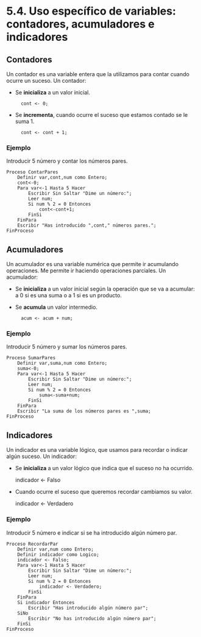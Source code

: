 # 5.4. Uso específico de variables: contadores, acumuladores e indicadores

## Contadores

Un contador es una variable entera que la utilizamos para contar cuando ocurre un suceso. Un contador:

*   Se **inicializa** a un valor inicial.

    ```
      cont <- 0;
    ```
*   Se **incrementa**, cuando ocurre el suceso que estamos contado se le suma 1.

    ```
      cont <- cont + 1;
    ```

### Ejemplo

Introducir 5 número y contar los números pares.

```
Proceso ContarPares
	Definir var,cont,num como Entero;
	cont<-0;
	Para var<-1 Hasta 5 Hacer
		Escribir Sin Saltar "Dime un número:";
		Leer num;
		Si num % 2 = 0 Entonces
			cont<-cont+1;
		FinSi
	FinPara
	Escribir "Has introducido ",cont," números pares.";
FinProceso
```

## Acumuladores

Un acumulador es una variable numérica que permite ir acumulando operaciones. Me permite ir haciendo operaciones parciales. Un acumulador:

* Se **inicializa** a un valor inicial según la operación que se va a acumular: a 0 si es una suma o a 1 si es un producto.
*   Se **acumula** un valor intermedio.

    ```
      acum <- acum + num;
    ```

### Ejemplo

Introducir 5 número y sumar los números pares.

```
Proceso SumarPares
	Definir var,suma,num como Entero;
	suma<-0;
	Para var<-1 Hasta 5 Hacer
		Escribir Sin Saltar "Dime un número:";
		Leer num;
		Si num % 2 = 0 Entonces
			suma<-suma+num;
		FinSi
	FinPara
	Escribir "La suma de los números pares es ",suma;
FinProceso
```

## Indicadores

Un indicador es una variable lógico, que usamos para recordar o indicar algún suceso. Un indicador:

*   Se **inicializa** a un valor lógico que indica que el suceso no ha ocurrido.

    indicador <- Falso
*   Cuando ocurre el suceso que queremos recordar cambiamos su valor.

    indicador <- Verdadero

### Ejemplo

Introducir 5 número e indicar si se ha introducido algún número par.

```
Proceso RecordarPar
	Definir var,num como Entero;
	Definir indicador como Logico;
	indicador <- Falso;
	Para var<-1 Hasta 5 Hacer
		Escribir Sin Saltar "Dime un número:";
		Leer num;
		Si num % 2 = 0 Entonces
			indicador <- Verdadero;
		FinSi
	FinPara
	Si indicador Entonces
		Escribir "Has introducido algún número par";
	SiNo
		Escribir "No has introducido algún número par";
	FinSi
FinProceso
```
